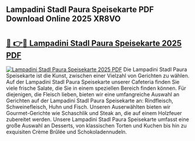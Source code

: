 ## Lampadini Stadl Paura Speisekarte PDF Download Online 2025 XR8VO

# <h2><a href="http://gcalsi.nevu.top/?p=Lampadini+Stadl+Paura+Speisekarte">🔗 👉🔴 Lampadini Stadl Paura Speisekarte 2025 PDF</a></h2>

[![Lampadini Stadl Paura Speisekarte 2025 PDF](https://i.imgur.com/dBaPXMq.png)](http://gcalsi.nevu.top/?p=Lampadini+Stadl+Paura+Speisekarte)
Die Lampadini Stadl Paura Speisekarte ist die Kunst, zwischen einer Vielzahl von Gerichten zu wählen. Auf der Lampadini Stadl Paura Speisekarte unserer Cafeteria finden Sie viele frische Salate, die Sie in einem speziellen Bereich finden können. Für diejenigen, die Fleisch lieben, bieten wir eine umfangreiche Auswahl an Gerichten auf der Lampadini Stadl Paura Speisekarte an: Rindfleisch, Schweinefleisch, Huhn und Fisch. Unseren Auserwählten bieten wir Gourmet-Gerichte wie Schaschlik und Steak an, die auf einem Holzfeuer zubereitet werden. Unsere Lampadini Stadl Paura Speisekarte umfasst eine große Auswahl an Desserts, von klassischen Torten und Kuchen bis hin zu exquisiten Crème Brûlée und Schokoladennudeln.
